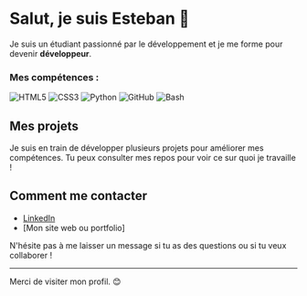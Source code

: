 # Salut, je suis Esteban 👋

Je suis un étudiant passionné par le développement et je me forme pour devenir **développeur**.

### Mes compétences :
![HTML5](https://img.shields.io/badge/HTML5-%23E34F26?style=for-the-badge&logo=html5&logoColor=white)
![CSS3](https://img.shields.io/badge/CSS3-%231572B6?style=for-the-badge&logo=css3&logoColor=white)
![Python](https://img.shields.io/badge/Python-%233776AB?style=for-the-badge&logo=python&logoColor=white)
![GitHub](https://img.shields.io/badge/GitHub-%23121011?style=for-the-badge&logo=github&logoColor=white)
![Bash](https://img.shields.io/badge/Bash-%23121011?style=for-the-badge&logo=gnubash&logoColor=white)

## Mes projets

Je suis en train de développer plusieurs projets pour améliorer mes compétences. Tu peux consulter mes repos pour voir ce sur quoi je travaille !

## Comment me contacter

- [LinkedIn](https://www.linkedin.com/in/esteban)
- [Mon site web ou portfolio]

N'hésite pas à me laisser un message si tu as des questions ou si tu veux collaborer !

---

Merci de visiter mon profil. 😊
